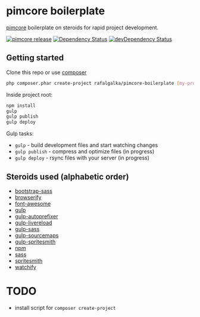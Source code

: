 # pimcore boilerplate

[pimcore](http://www.pimcore.org) boilerplate on steroids for rapid project development.

[![pimcore release](https://img.shields.io/badge/pimcore-3.0.5-brightgreen.svg)](https://packagist.org/packages/rafalgalka/pimcore-boilerplate)
[![Dependency Status](https://david-dm.org/rafalgalka/pimcore-boilerplate.svg)](https://david-dm.org/rafalgalka/pimcore-boilerplate)
[![devDependency Status](https://david-dm.org/rafalgalka/pimcore-boilerplate/dev-status.svg)](https://david-dm.org/rafalgalka/pimcore-boilerplate#info=devDependencies)

## Getting started

Clone this repo or use [composer](https://getcomposer.org/download/)
```sh
php composer.phar create-project rafalgalka/pimcore-boilerplate [my-project] dev-master
```

Inside project root:
```sh
npm install
gulp
gulp publish
gulp deploy
```

Gulp tasks:
 * ```gulp``` - build development files and start watching changes
 * ```gulp publish``` - compress and optimize files (in progress)
 * ```gulp deploy``` - rsync files with your server (in progress)

## Steroids used (alphabetic order)
 * [bootstrap-sass](https://github.com/twbs/bootstrap-sass)
 * [browserify](https://github.com/substack/node-browserify)
 * [font-awesome](https://github.com/FortAwesome/Font-Awesome)
 * [gulp](https://github.com/gulpjs/gulp)
 * [gulp-autoprefixer](https://github.com/sindresorhus/gulp-autoprefixer)
 * [gulp-livereload](https://github.com/vohof/gulp-livereload)
 * [gulp-sass](https://github.com/dlmanning/gulp-sass)
 * [gulp-sourcemaps](https://github.com/floridoo/gulp-sourcemaps)
 * [gulp-spritesmith](https://github.com/twolfson/gulp.spritesmith)
 * [npm](https://www.npmjs.com/)
 * [sass](http://sass-lang.com/)
 * [spritesmith](https://github.com/Ensighten/spritesmith)
 * [watchify](https://github.com/substack/watchify)

# TODO
 * install script for ```composer create-project```
